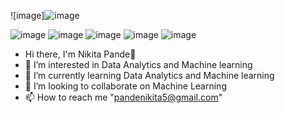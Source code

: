 ![image]![image](https://user-images.githubusercontent.com/106645403/175767416-229032c7-6965-46f4-abf2-938877f2f1c3.png)



![image](https://user-images.githubusercontent.com/106645403/175766826-7bf168e3-312b-4cf9-8529-8afed388ebae.png)  ![image](https://user-images.githubusercontent.com/106645403/175766835-9813095d-5205-49cf-98fa-8df62e7f6afa.png)  ![image](https://user-images.githubusercontent.com/106645403/175766841-24c03dad-ce41-4542-b7b2-1038064ba86b.png)  ![image](https://user-images.githubusercontent.com/106645403/175766852-13eb257d-725d-40fb-85fb-786047849f98.png)  ![image](https://user-images.githubusercontent.com/106645403/175766871-81f079c9-a190-4e88-bfcd-42f14fdc3023.png)

- Hi there, I'm Nikita Pande👋
- 👀 I’m interested in Data Analytics and Machine learning 
- 🌱 I’m currently learning Data Analytics and Machine learning
- 💞️ I’m looking to collaborate on Machine Learning
- 📫 How to reach me "pandenikita5@gmail.com"

<!---
NikitaPande13/NikitaPande13 is a ✨ special ✨ repository because its `README.md` (this file) appears on your GitHub profile.
You can click the Preview link to take a look at your changes.
--->
